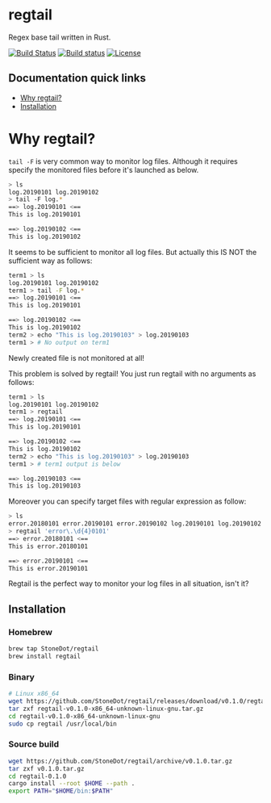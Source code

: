# regtail
Regex base tail written in Rust.

[![Build Status](https://travis-ci.org/StoneDot/regtail.svg?branch=master)](https://travis-ci.org/StoneDot/regtail)
[![Build status](https://ci.appveyor.com/api/projects/status/4ms5u2h1q0pspovx/branch/master?svg=true)](https://ci.appveyor.com/project/StoneDot/regtail/branch/master)
[![License](https://img.shields.io/badge/License-Apache%202.0-blue.svg)](https://opensource.org/licenses/Apache-2.0)

## Documentation quick links

* [Why regtail?](#why-regtail)
* [Installation](#installation)

# Why regtail?
`tail -F` is very common way to monitor log files.
Although it requires specify the monitored files before it's launched as below.

```bash
> ls
log.20190101 log.20190102
> tail -F log.*
==> log.20190101 <==
This is log.20190101

==> log.20190102 <==
This is log.20190102
```

It seems to be sufficient to monitor all log files. But actually this IS NOT
the sufficient way as follows:

```bash
term1 > ls
log.20190101 log.20190102
term1 > tail -F log.*
==> log.20190101 <==
This is log.20190101

==> log.20190102 <==
This is log.20190102
term2 > echo "This is log.20190103" > log.20190103
term1 > # No output on term1
```

Newly created file is not monitored at all!

This problem is solved by regtail! You just run regtail with no arguments as follows:

```bash
term1 > ls
log.20190101 log.20190102
term1 > regtail
==> log.20190101 <==
This is log.20190101

==> log.20190102 <==
This is log.20190102
term2 > echo "This is log.20190103" > log.20190103
term1 > # term1 output is below

==> log.20190103 <==
This is log.20190103
```

Moreover you can specify target files with regular expression as follow:

```bash
> ls
error.20180101 error.20190101 error.20190102 log.20190101 log.20190102
> regtail 'error\.\d{4}0101'
==> error.20180101 <==
This is error.20180101

==> error.20190101 <==
This is error.20190101
```

Regtail is the perfect way to monitor your log files in all situation, isn't it?

## Installation
### Homebrew
```bash
brew tap StoneDot/regtail
brew install regtail
```

### Binary
```bash
# Linux x86_64
wget https://github.com/StoneDot/regtail/releases/download/v0.1.0/regtail-v0.1.0-x86_64-unknown-linux-gnu.tar.gz
tar zxf regtail-v0.1.0-x86_64-unknown-linux-gnu.tar.gz
cd regtail-v0.1.0-x86_64-unknown-linux-gnu
sudo cp regtail /usr/local/bin
```

### Source build
```bash
wget https://github.com/StoneDot/regtail/archive/v0.1.0.tar.gz
tar zxf v0.1.0.tar.gz
cd regtail-0.1.0
cargo install --root $HOME --path .
export PATH="$HOME/bin:$PATH"
```